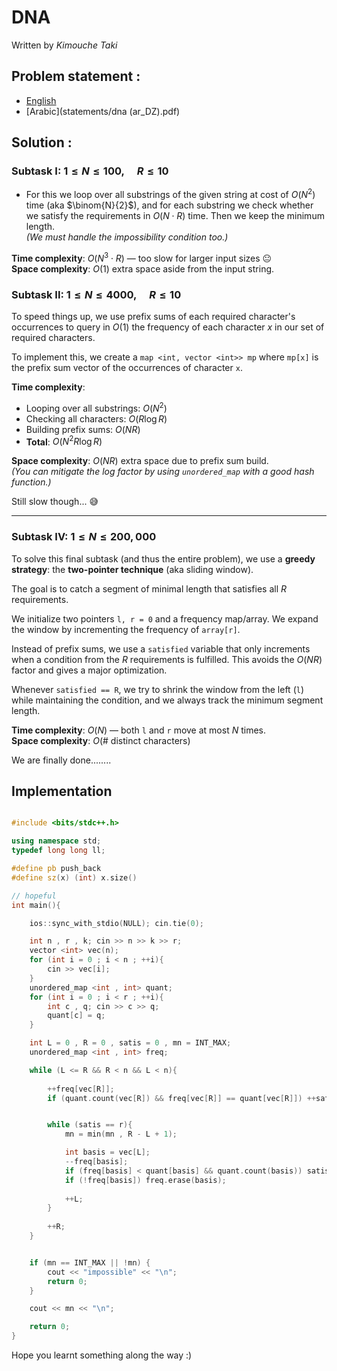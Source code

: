 # DNA

Written by _Kimouche Taki_



## Problem statement :
- [English](statements/dna.pdf)
- [Arabic](statements/dna (ar_DZ).pdf)

## Solution :

### Subtask I:  $1 \leq N \leq 100,\quad R \leq 10$

- For this we loop over all substrings of the given string at cost of $O(N^2)$ time (aka $\binom{N}{2}$), and for each substring we check whether we satisfy the requirements in $O(N \cdot R)$ time. Then we keep the minimum length.  
  _(We must handle the impossibility condition too.)_

**Time complexity**: $O(N^3 \cdot R)$ — too slow for larger input sizes 😐  
**Space complexity**: $O(1)$ extra space aside from the input string.



### Subtask II: $1 \leq N \leq 4000,\quad R \leq 10$

To speed things up, we use prefix sums of each required character's occurrences to query in $O(1)$ the frequency of each character $x$ in our set of required characters.

To implement this, we create a `map <int, vector <int>> mp` where `mp[x]` is the prefix sum vector of the occurrences of character `x`.

**Time complexity**:  
- Looping over all substrings: $O(N^2)$  
- Checking all characters: $O(R \log R)$  
- Building prefix sums: $O(NR)$  
- **Total**: $O(N^2 R \log R)$

**Space complexity**: $O(NR)$ extra space due to prefix sum build.  
_(You can mitigate the log factor by using `unordered_map` with a good hash function.)_

Still slow though... 😅

---

### Subtask IV: $1 \leq N \leq 200{,}000$

To solve this final subtask (and thus the entire problem), we use a **greedy strategy**: the **two-pointer technique** (aka sliding window).

The goal is to catch a segment of minimal length that satisfies all $R$ requirements.

We initialize two pointers `l, r = 0` and a frequency map/array. We expand the window by incrementing the frequency of `array[r]`.

Instead of prefix sums, we use a `satisfied` variable that only increments when a condition from the $R$ requirements is fulfilled. This avoids the $O(NR)$ factor and gives a major optimization.

Whenever `satisfied == R`, we try to shrink the window from the left (`l`) while maintaining the condition, and we always track the minimum segment length.

**Time complexity**: $O(N)$ — both `l` and `r` move at most $N$ times.  
**Space complexity**: $O($# distinct characters$)$

We are finally done........

## Implementation

```cpp

#include <bits/stdc++.h>

using namespace std;
typedef long long ll;

#define pb push_back
#define sz(x) (int) x.size()

// hopeful
int main(){

    ios::sync_with_stdio(NULL); cin.tie(0);

    int n , r , k; cin >> n >> k >> r;
    vector <int> vec(n); 
    for (int i = 0 ; i < n ; ++i){
        cin >> vec[i];
    }
    unordered_map <int , int> quant;
    for (int i = 0 ; i < r ; ++i){
        int c , q; cin >> c >> q;
        quant[c] = q;
    }

    int L = 0 , R = 0 , satis = 0 , mn = INT_MAX;
    unordered_map <int , int> freq;

    while (L <= R && R < n && L < n){
    
        ++freq[vec[R]];
        if (quant.count(vec[R]) && freq[vec[R]] == quant[vec[R]]) ++satis;


        while (satis == r){
            mn = min(mn , R - L + 1);

            int basis = vec[L];
            --freq[basis];
            if (freq[basis] < quant[basis] && quant.count(basis)) satis--;
            if (!freq[basis]) freq.erase(basis);
        
            ++L;           
        }
    
        ++R;
    }


    if (mn == INT_MAX || !mn) {
        cout << "impossible" << "\n";
        return 0;
    }

    cout << mn << "\n";

    return 0;
}
```

Hope you learnt something along the way :)